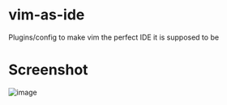 # vim-as-ide
Plugins/config to make vim the perfect IDE it is supposed to be

# Screenshot
![image](screenshot.png)
